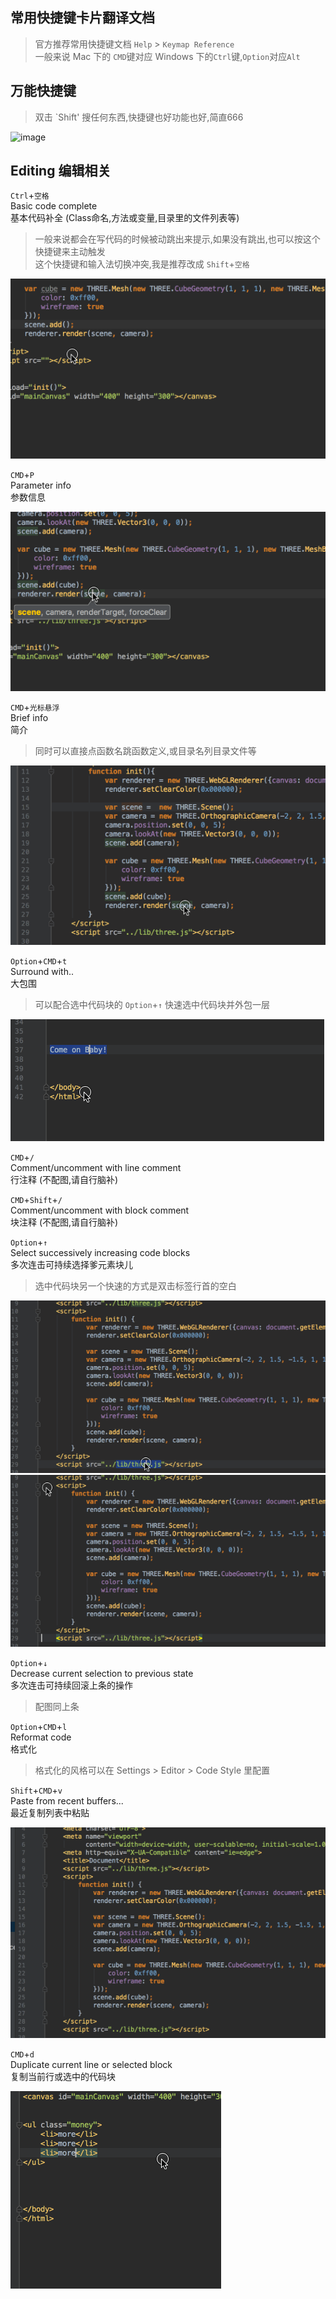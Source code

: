 ## 常用快捷键卡片翻译文档

> 官方推荐常用快捷键文档
> `Help` > `Keymap Reference`    
> 一般来说 Mac 下的 `CMD`键对应 Windows 下的`Ctrl`键,`Option`对应`Alt`

## 万能快捷键

> 双击 `Shift' 搜任何东西,快捷键也好功能也好,简直666

![image](https://user-images.githubusercontent.com/652276/31881115-23c03656-b7a8-11e7-8b63-9053f4506662.png)


## Editing 编辑相关

`Ctrl`+`空格`     
Basic code complete    
基本代码补全 (Class命名,方法或变量,目录里的文件列表等)
> 一般来说都会在写代码的时候被动跳出来提示,如果没有跳出,也可以按这个快捷键来主动触发    
> 这个快捷键和输入法切换冲突,我是推荐改成 `Shift`+`空格` 

![image](images/shift+space.gif)


`CMD`+`P`     
Parameter info      
参数信息

![image](images/cmd+p.gif)


`CMD`+`光标悬浮`     
Brief info      
简介
> 同时可以直接点函数名跳函数定义,或目录名列目录文件等

![image](images/cmd+click.gif)


`Option`+`CMD`+`t`     
Surround with..     
大包围
> 可以配合选中代码块的 `Option`+`↑` 快速选中代码块并外包一层

![image](images/option+cmd+t.gif)


`CMD`+`/`     
Comment/uncomment with line comment     
行注释 (不配图,请自行脑补)

`CMD`+`Shift`+`/`     
Comment/uncomment with block comment     
块注释 (不配图,请自行脑补)


`Option`+`↑`      
Select successively increasing code blocks     
多次连击可持续选择爹元素块儿

> 选中代码块另一个快速的方式是双击标签行首的空白

![image](images/option+up.gif)
![image](images/double-click.gif)


`Option`+`↓`      
Decrease current selection to previous state   
多次连击可持续回滚上条的操作

> 配图同上条

`Option`+`CMD`+`l`      
Reformat code     
格式化

> 格式化的风格可以在 Settings > Editor > Code Style 里配置


`Shift`+`CMD`+`v`      
Paste from recent buffers...     
最近复制列表中粘贴

![image](images/shift+cmd+v.gif)


`CMD`+`d`      
Duplicate current line or selected block     
复制当前行或选中的代码块

![image](images/cmd+d.gif)





